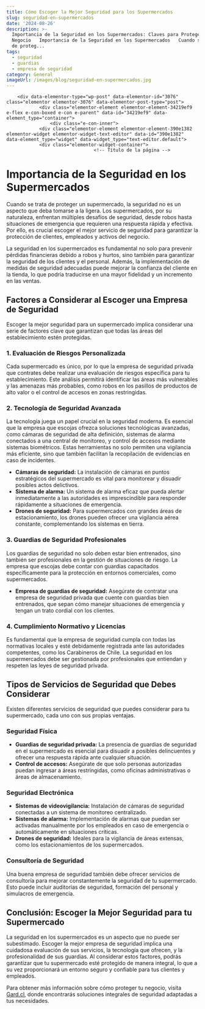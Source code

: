 ```yaml
---
title: Cómo Escoger la Mejor Seguridad para los Supermercados
slug: seguridad-en-supermercados
date: '2024-08-26'
description: >-
  Importancia de la Seguridad en los Supermercados: Claves para Proteger tu
  Negocio   Importancia de la Seguridad en los Supermercados   Cuando se trata
  de proteg...
tags:
  - seguridad
  - guardias
  - empresa de seguridad
category: General
imageUrl: /images/blog/seguridad-en-supermercados.jpg
---
```


		<div data-elementor-type="wp-post" data-elementor-id="3076" class="elementor elementor-3076" data-elementor-post-type="post">
				<div class="elementor-element elementor-element-34219ef9 e-flex e-con-boxed e-con e-parent" data-id="34219ef9" data-element_type="container">
					<div class="e-con-inner">
				<div class="elementor-element elementor-element-390e1382 elementor-widget elementor-widget-text-editor" data-id="390e1382" data-element_type="widget" data-widget_type="text-editor.default">
				<div class="elementor-widget-container">
									<!-- Título de la página -->
<title>Importancia de la Seguridad en los Supermercados: Claves para Proteger tu Negocio</title>

<!-- Encabezado principal -->
<h1 id="importancia-seguridad-supermercados">Importancia de la Seguridad en los Supermercados</h1>

<!-- Introducción -->
<p>Cuando se trata de proteger un supermercado, la seguridad no es un aspecto que deba tomarse a la ligera. Los supermercados, por su naturaleza, enfrentan múltiples desafíos de seguridad, desde robos hasta situaciones de emergencia que requieren una respuesta rápida y efectiva. Por ello, es crucial escoger el mejor servicio de seguridad para garantizar la protección de clientes, empleados y activos del negocio.</p>
<p>La seguridad en los supermercados es fundamental no solo para prevenir pérdidas financieras debido a robos y hurtos, sino también para garantizar la seguridad de los clientes y el personal. Además, la implementación de medidas de seguridad adecuadas puede mejorar la confianza del cliente en la tienda, lo que podría traducirse en una mayor fidelidad y un incremento en las ventas.</p>

<!-- Factores a Considerar al Escoger una Empresa de Seguridad -->
<h2 id="factores-escoger-empresa-seguridad">Factores a Considerar al Escoger una Empresa de Seguridad</h2>
<p>Escoger la mejor seguridad para un supermercado implica considerar una serie de factores clave que garantizan que todas las áreas del establecimiento estén protegidas.</p>

<!-- Evaluación de Riesgos Personalizada -->
<h3 id="evaluacion-riesgos-personalizada-supermercado">1. Evaluación de Riesgos Personalizada</h3>
<p>Cada supermercado es único, por lo que la empresa de seguridad privada que contrates debe realizar una evaluación de riesgos específica para tu establecimiento. Este análisis permitirá identificar las áreas más vulnerables y las amenazas más probables, como robos en los pasillos de productos de alto valor o el control de accesos en zonas restringidas.</p>

<!-- Tecnología de Seguridad Avanzada -->
<h3 id="tecnologia-seguridad-avanzada-supermercado">2. Tecnología de Seguridad Avanzada</h3>
<p>La tecnología juega un papel crucial en la seguridad moderna. Es esencial que la empresa que escojas ofrezca soluciones tecnológicas avanzadas, como cámaras de seguridad de alta definición, sistemas de alarma conectados a una central de monitoreo, y control de accesos mediante sistemas biométricos. Estas herramientas no solo permiten una vigilancia más eficiente, sino que también facilitan la recopilación de evidencias en caso de incidentes.</p>

<ul>
    <li><strong>Cámaras de seguridad:</strong> La instalación de cámaras en puntos estratégicos del supermercado es vital para monitorear y disuadir posibles actos delictivos.</li>
    <li><strong>Sistema de alarma:</strong> Un sistema de alarma eficaz que pueda alertar inmediatamente a las autoridades es imprescindible para responder rápidamente a situaciones de emergencia.</li>
    <li><strong>Drones de seguridad:</strong> Para supermercados con grandes áreas de estacionamiento, los drones pueden ofrecer una vigilancia aérea constante, complementando los sistemas en tierra.</li>
</ul>

<!-- Guardias de Seguridad Profesionales -->
<h3 id="guardias-seguridad-profesionales-supermercado">3. Guardias de Seguridad Profesionales</h3>
<p>Los guardias de seguridad no solo deben estar bien entrenados, sino también ser profesionales en la gestión de situaciones de riesgo. La empresa que escojas debe contar con guardias capacitados específicamente para la protección en entornos comerciales, como supermercados.</p>

<ul>
    <li><strong>Empresa de guardias de seguridad:</strong> Asegúrate de contratar una empresa de seguridad privada que cuente con guardias bien entrenados, que sepan cómo manejar situaciones de emergencia y tengan un trato cordial con los clientes.</li>
</ul>

<!-- Cumplimiento Normativo y Licencias -->
<h3 id="cumplimiento-normativo-licencias-supermercado">4. Cumplimiento Normativo y Licencias</h3>
<p>Es fundamental que la empresa de seguridad cumpla con todas las normativas locales y esté debidamente registrada ante las autoridades competentes, como los Carabineros de Chile. La seguridad en los supermercados debe ser gestionada por profesionales que entiendan y respeten las leyes de seguridad privada.</p>

<!-- Tipos de Servicios de Seguridad que Debes Considerar -->
<h2 id="tipos-servicios-seguridad-supermercado">Tipos de Servicios de Seguridad que Debes Considerar</h2>
<p>Existen diferentes servicios de seguridad que puedes considerar para tu supermercado, cada uno con sus propias ventajas.</p>

<!-- Seguridad Física -->
<h3 id="seguridad-fisica-supermercado">Seguridad Física</h3>
<ul>
    <li><strong>Guardias de seguridad privada:</strong> La presencia de guardias de seguridad en el supermercado es esencial para disuadir a posibles delincuentes y ofrecer una respuesta rápida ante cualquier situación.</li>
    <li><strong>Control de accesos:</strong> Asegúrate de que solo personas autorizadas puedan ingresar a áreas restringidas, como oficinas administrativas o áreas de almacenamiento.</li>
</ul>

<!-- Seguridad Electrónica -->
<h3 id="seguridad-electronica-supermercado">Seguridad Electrónica</h3>
<ul>
    <li><strong>Sistemas de videovigilancia:</strong> Instalación de cámaras de seguridad conectadas a un sistema de monitoreo centralizado.</li>
    <li><strong>Sistemas de alarma:</strong> Implementación de alarmas que puedan ser activadas manualmente por los empleados en caso de emergencia o automáticamente en situaciones críticas.</li>
    <li><strong>Drones de seguridad:</strong> Ideales para la vigilancia de áreas extensas, como los estacionamientos de los supermercados.</li>
</ul>

<!-- Consultoría de Seguridad -->
<h3 id="consultoria-seguridad-supermercado">Consultoría de Seguridad</h3>
<p>Una buena empresa de seguridad también debe ofrecer servicios de consultoría para mejorar constantemente la seguridad de tu supermercado. Esto puede incluir auditorías de seguridad, formación del personal y simulacros de emergencia.</p>

<!-- Conclusión -->
<h2 id="conclusion-mejor-seguridad-supermercado">Conclusión: Escoger la Mejor Seguridad para tu Supermercado</h2>
<p>La seguridad en los supermercados es un aspecto que no puede ser subestimado. Escoger la mejor empresa de seguridad implica una cuidadosa evaluación de sus servicios, la tecnología que ofrecen, y la profesionalidad de sus guardias. Al considerar estos factores, podrás garantizar que tu supermercado esté protegido de manera integral, lo que a su vez proporcionará un entorno seguro y confiable para tus clientes y empleados.</p>
<p>Para obtener más información sobre cómo proteger tu negocio, visita <a href="https://gard.cl" rel="noopener noreferrer" target="_blank">Gard.cl</a>, donde encontrarás soluciones integrales de seguridad adaptadas a tus necesidades.</p>
								</div>
				</div>
					</div>
				</div>
				</div>
		
